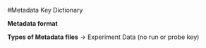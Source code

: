 #Metadata Key Dictionary

**Metadata format**

**Types of Metadata files**
-> Experiment Data (no run or probe key)



##

